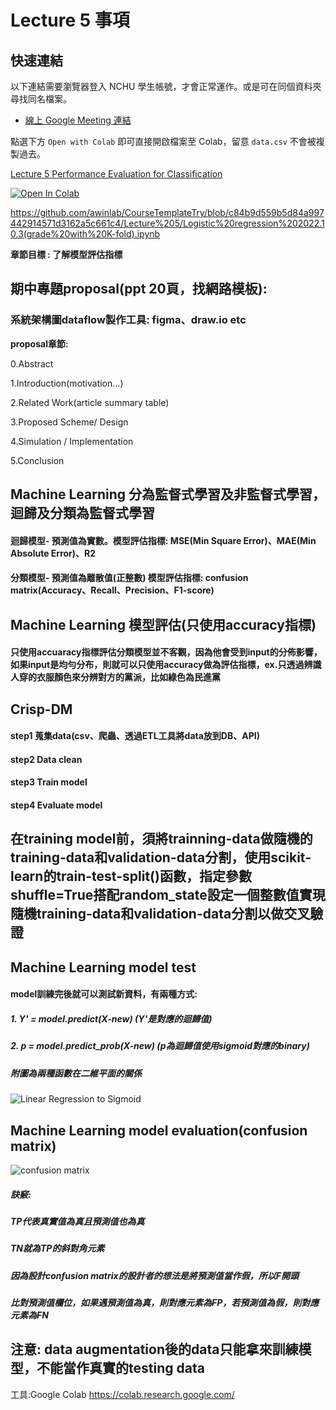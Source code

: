 # Lecture 5 事項
## 快速連結
以下連結需要瀏覽器登入 NCHU 學生帳號，才會正常運作。或是可在同個資料夾尋找同名檔案。
- [線上 Google Meeting 連結](https://lms2020.nchu.edu.tw/media/doc/86493)

點選下方 ```Open with Colab``` 即可直接開啟檔案至 Colab，留意 ```data.csv``` 不會被複製過去。

[Lecture 5 Performance Evaluation for Classification]()

[![Open In Colab](https://colab.research.google.com/assets/colab-badge.svg)](https://github.com/awinlab/CourseTemplateTry/blob/c84b9d559b5d84a997442914571d3162a5c661c4/Lecture%205/Logistic%20regression%202022.10.3(grade%20with%20K-fold).ipynb)

https://github.com/awinlab/CourseTemplateTry/blob/c84b9d559b5d84a997442914571d3162a5c661c4/Lecture%205/Logistic%20regression%202022.10.3(grade%20with%20K-fold).ipynb

**章節目標 : 了解模型評估指標**


## 期中專題proposal(ppt 20頁，找網路模板):
### 系統架構圖dataflow製作工具: figma、draw.io etc

**proposal章節:**

0.Abstract

1.Introduction(motivation…)

2.Related Work(article summary table)

3.Proposed Scheme/ Design

4.Simulation / Implementation

5.Conclusion

## Machine Learning 分為監督式學習及非監督式學習，迴歸及分類為監督式學習
#### 迴歸模型- 預測值為實數。模型評估指標: MSE(Min Square Error)、MAE(Min Absolute Error)、R2
#### 分類模型- 預測值為離散值(正整數) 模型評估指標: confusion matrix(Accuracy、Recall、Precision、F1-score)
## Machine Learning 模型評估(只使用accuracy指標)
#### 只使用accuaracy指標評估分類模型並不客觀，因為他會受到input的分佈影響，如果input是均勻分布，則就可以只使用accuracy做為評估指標，ex.只透過辨識人穿的衣服顏色來分辨對方的黨派，比如綠色為民進黨
## Crisp-DM
#### step1 蒐集data(csv、爬蟲、透過ETL工具將data放到DB、API)
#### step2 Data clean
#### step3 Train model
#### step4 Evaluate model
## 在training model前，須將trainning-data做隨機的training-data和validation-data分割，使用scikit-learn的train-test-split()函數，指定參數shuffle=True搭配random_state設定一個整數值實現隨機training-data和validation-data分割以做交叉驗證
## Machine Learning model test
#### model訓練完後就可以測試新資料，有兩種方式:
##### 1. Y' = model.predict(X-new) (Y'是對應的迴歸值)
##### 2. p = model.predict_prob(X-new) (p為迴歸值使用sigmoid對應的binary)
##### 附圖為兩種函數在二維平面的關係
![Linear Regression to Sigmoid](https://user-images.githubusercontent.com/113489075/193989318-c794442e-8e2f-4024-9f3b-edcba1d59c1f.png)
## Machine Learning model evaluation(confusion matrix)
![confusion matrix](https://user-images.githubusercontent.com/113489075/193990784-3975d55c-ad33-4094-a9c4-d48c95f26db9.png)
##### 訣竅: 
##### TP代表真實值為真且預測值也為真
##### TN就為TP的斜對角元素
##### 因為設計confusion matrix的設計者的想法是將預測值當作假，所以F開頭
##### 比對預測值欄位，如果遇預測值為真，則對應元素為FP，若預測值為假，則對應元素為FN


## 注意: data augmentation後的data只能拿來訓練模型，不能當作真實的testing data



工具:Google Colab
https://colab.research.google.com/
